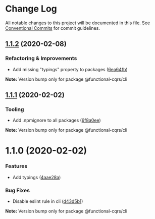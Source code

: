 # Change Log

All notable changes to this project will be documented in this file.
See [Conventional Commits](https://conventionalcommits.org) for commit guidelines.

## [1.1.2](https://github.com/TheUnderScorer/functional-cqrs/compare/@functional-cqrs/cli@1.1.1...@functional-cqrs/cli@1.1.2) (2020-02-08)


### Refactoring & Improvements

- Add missing "typings" property to packages ([6ea64fb](https://github.com/TheUnderScorer/functional-cqrs/commit/6ea64fb3bbd273c67119058dd70e60b16a4d2c6d))

**Note:** Version bump only for package @functional-cqrs/cli





## [1.1.1](https://github.com/TheUnderScorer/functional-cqrs/compare/@functional-cqrs/cli@1.1.0...@functional-cqrs/cli@1.1.1) (2020-02-02)


### Tooling

- Add .npmignore to all packages ([6f8a0ee](https://github.com/TheUnderScorer/functional-cqrs/commit/6f8a0ee1d87bb4790580df49ab54d7b1a67971f7))

**Note:** Version bump only for package @functional-cqrs/cli





# 1.1.0 (2020-02-02)


### Features

- Add typings ([4aae28a](https://github.com/TheUnderScorer/functional-cqrs/commit/4aae28a705478beca073efb47be70543924248e2))


### Bug Fixes

- Disable eslint rule in cli ([d43d5b1](https://github.com/TheUnderScorer/functional-cqrs/commit/d43d5b11286fb1eab16ae59f065a020645ab110c))

**Note:** Version bump only for package @functional-cqrs/cli
